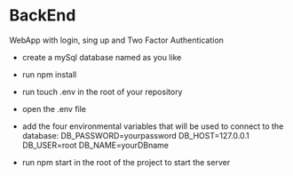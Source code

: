 # BackEnd
WebApp with login, sing up and Two Factor Authentication


* create a mySql database named as you like

* run  npm install

* run   touch .env  in the root of your repository

* open the .env file

* add the four environmental variables that will be used to connect to the database:
       DB_PASSWORD=yourpassword
       DB_HOST=127.0.0.1
       DB_USER=root
       DB_NAME=yourDBname

* run   npm start in the root of the project to start the server
